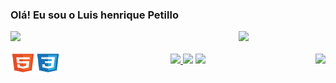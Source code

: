 ### Olá! Eu sou o Luis henrique Petillo

<div align="center">
  <a href="https://github.com/LHPetillo">
    <img align="left" width="48%" src="https://github-readme-stats.vercel.app/api?username=LHPetillo&show_icons=true&theme=aura_dark"/>
    <img width="24.5%" src="https://github-readme-stats.vercel.app/api/top-langs/?username=LHPetillo&theme=aura_dark")](https://github.com/LHPetillo/github-readme-stats)
    
</div>
  

 <div style="display: inline_block"><br>
    <img align="left" alt="Leo-HTML" height="30" width="40" src="https://raw.githubusercontent.com/devicons/devicon/master/icons/html5/html5-original.svg">
    <img align="left" alt="Leo-CSS" height="30" width="40" src="https://raw.githubusercontent.com/devicons/devicon/master/icons/css3/css3-original.svg">
          
</div>

 <div>
   <a href="https://www.instagram.com/lpetillo/" target="_blank"><img src="https://img.shields.io/badge/-Instagram-%23E4405F?style=for-the-badge&logo=&logoColor=white" target="_blank">     </a>
   <a href="mailto:luis.petillo@hotmail.com" target="_blank"><img src="https://img.shields.io/badge/Microsoft_Outlook-0078D4?style=for-the-badge&logo=microsoft-outlook&logoColor=white" target="_blank"></a>  
  <a href="https://https://www.linkedin.com/in/luis-henrique-petillo-16878814b/" target="_blank"><img src="https://img.shields.io/badge/-LinkedIn-%230077B5?style=for-the-badge&logo=linkedin&logoColor=white" target="_blank"></a> 

  <img align="right" alts="gilf" height="130" src="https://i.pinimg.com/originals/ce/2f/f4/ce2ff427210d240c6ed30094cc45aa4e.gif">
     
 </div>
    
